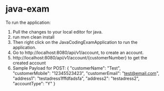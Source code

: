 # java-exam
To run the application:
1. Pull the changes to your local editor for java.
2. run mvn clean install
3. Then right click on the JavaCodingExamApplication to run the application.
4. Go to http://localhost:8080/api/v1/account, to create an account.
5. http://localhost:8080/api/v1/account/{customerNumber} to get the created account
6. Sample Payload for POST:
{
    "customerName": "Test",
    "customerMobile": "12345523423",
    "customerEmail": "test@email.com",
    "address1": "testadress1fffdfadsfa",
    "address2": "testadress2",
    "accountType": "Y"
}
